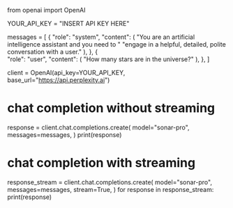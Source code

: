 from openai import OpenAI

YOUR_API_KEY = "INSERT API KEY HERE"

messages = [
    {
        "role": "system",
        "content": (
            "You are an artificial intelligence assistant and you need to "
            "engage in a helpful, detailed, polite conversation with a user."
        ),
    },
    {   
        "role": "user",
        "content": (
            "How many stars are in the universe?"
        ),
    },
]

client = OpenAI(api_key=YOUR_API_KEY, base_url="https://api.perplexity.ai")

# chat completion without streaming
response = client.chat.completions.create(
    model="sonar-pro",
    messages=messages,
)
print(response)

# chat completion with streaming
response_stream = client.chat.completions.create(
    model="sonar-pro",
    messages=messages,
    stream=True,
)
for response in response_stream:
    print(response)